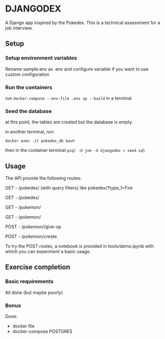 # DJANGODEX

A Django app inspired by the Pokedex. This is a technical assessment for a job interview.

## Setup

### Setup environment variables

Rename sample.env as .env and configure variable if you want to use custom configuration


### Run the containers

run `docker-compose --env-file .env up --build` in a terminal

### Seed the database

at this point, the tables are created but the database is empty.

in another terminal, run:

`docker exec -it pokedex_db bash`

then in the container terminal
`psql -U joe -d djangodex < seed.sql`


## Usage

The API provide the following routes:

GET -  /pokedex/ (with query filters) like pokedex/?type_1=Fire

GET -  /pokedex/<id>

GET -  /pokemon/

GET -  /pokemon/<id>

POST - /pokemon/<id>/give-xp

POST - /pokemon/create

To try the POST routes, a notebook is provided in tools/demo.ipynb
with which you can experiment a basic usage.


## Exercise completion

### Basic requirements

All done (but maybe poorly)


### Bonus
Done:
- docker file
- docker-compose POSTGRES

